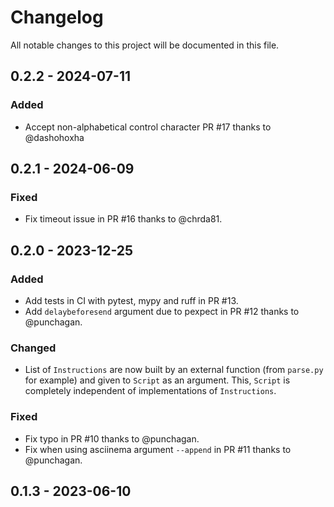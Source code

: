 <!--USE THIS TEMPLATE TO COMPLETE THE CHANGELOG-->
<!--
## [Version number] - YYYY-MM-DD
### Added
-

### Changed
-

### Deprecated
-

### Removed
-

### Fixed
-

### Security
-
-->

# Changelog

All notable changes to this project will be documented in this file.

## 0.2.2 - 2024-07-11

### Added

- Accept non-alphabetical control character PR #17 thanks to @dashohoxha

## 0.2.1 - 2024-06-09

### Fixed

- Fix timeout issue in PR #16 thanks to @chrda81.

## 0.2.0 - 2023-12-25

### Added

- Add tests in CI with pytest, mypy and ruff in PR #13.
- Add `delaybeforesend` argument due to pexpect in PR #12 thanks to @punchagan.

### Changed

- List of `Instructions` are now built by an external function (from `parse.py` for example) and given to `Script` as an argument. This, `Script` is completely independent of implementations of `Instructions`.

### Fixed

- Fix typo in PR #10 thanks to @punchagan.
- Fix when using asciinema argument `--append` in PR #11 thanks to @punchagan.

## 0.1.3 - 2023-06-10

